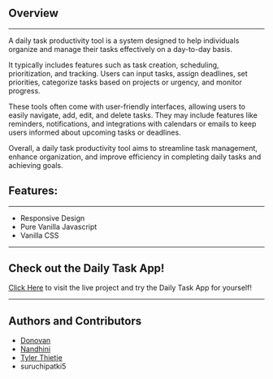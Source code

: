 ## Overview

---

A daily task productivity tool is a system designed to help individuals organize and manage their tasks effectively on a day-to-day basis.

It typically includes features such as task creation, scheduling, prioritization, and tracking. Users can input tasks, assign deadlines, set priorities, categorize tasks based on projects or urgency, and monitor progress.

These tools often come with user-friendly interfaces, allowing users to easily navigate, add, edit, and delete tasks. They may include features like reminders, notifications, and integrations with calendars or emails to keep users informed about upcoming tasks or deadlines.

Overall, a daily task productivity tool aims to streamline task management, enhance organization, and improve efficiency in completing daily tasks and achieving goals.



## Features:

---

- Responsive Design
- Pure Vanilla Javascript
- Vanilla CSS

---
## Check out the Daily Task App!
[Click Here](https://chingu-voyages.github.io/v47-tier1-team-05/) to visit the live project and try the Daily Task App for yourself!

---

## Authors and Contributors

- [Donovan](https://github.com/Dgibson89)
- [Nandhini](https://github.com/Nandhini0123)
- [Tyler Thietje](https://github.com/tylerthietje)
- suruchipatki5
